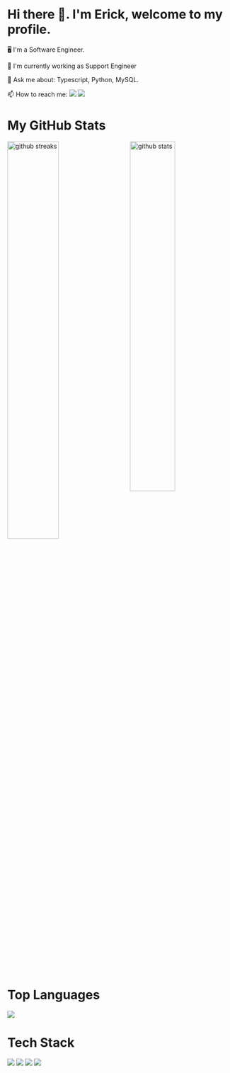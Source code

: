 <h1>Hi there 👋. I'm Erick, welcome to my profile.</h1>
<p>🖥️ I'm a Software Engineer.</p>
<p>🤖 I'm currently working as Support Engineer</p>
<p>💬 Ask me about: Typescript, Python, MySQL.</p>
<p>📫 How to reach me: <a href="mailto:erickdrodas@gmail.com?subject=Informacion"><img src="https://img.shields.io/badge/-GMAIL-d1392e?logo=gmail&logoColor=white&style=flat"/></a>
<a href="[https://www.linkedin.com/in/erick-lima-5823181b8/]"><img src="https://img.shields.io/badge/-Linkedln-blue?logo=Linkedin&logoColor=white&style=flat"/></a></p>
<h1><b>My GitHub Stats</b></h1>
<img src="https://github-readme-stats.vercel.app/api?username=ErickLima98&show_icons=true&theme=gotham" alt="github stats" width="45%" align="right"/>
<img src="https://github-readme-streak-stats.herokuapp.com/?user=ErickLima98&theme=dark" width="48%" alt="github streaks">
<h1><b>Top Languages</b></h1>
 <img src="https://github-readme-stats.vercel.app/api/top-langs/?username=ErickLima98&layout=compact">
<h1>Tech Stack</h1>
<p>
<img src="https://img.shields.io/badge/TypeScript-007ACC%3Flogo%3DTypeScript%26logoColor%3Dwhite%26style%3Dflat"/>
<img src="https://img.shields.io/badge/NestJS-e0234e%253Flogo%253Dnestjs%2526logoColor%253Dwhite%2526style%253Dflat">
<img src="https://img.shields.io/badge/SQL-00758f%3Flogo%3Dmysql%26logoColor%3Dwhite%26style%3Dflat">
 <img src="https://img.shields.io/badge/PostgreSQL-4169e1%3Flogo%3Dpostgresql%26logoColor%3Dred%26style%3Dflat">
</p>
<!--
**ErickLima98/ErickLima98** is a ✨ _special_ ✨ repository because its `README.md` (this file) appears on your GitHub profile.

Here are some ideas to get you started:

- 🔭 I’m currently working on ...
- 🌱 I’m currently learning ...
- 👯 I’m looking to collaborate on ...
- 🤔 I’m looking for help with ...
- 💬 Ask me about ...
- 📫 How to reach me: ...
- 😄 Pronouns: ...
- ⚡ Fun fact: ...
-->
